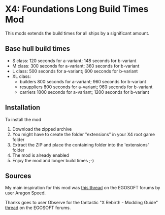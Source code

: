 # X4: Foundations Long Build Times Mod
This mods extends the build times for all ships by a significant amount.

## Base hull build times

* S class: 120 seconds for a-variant; 148 seconds for b-variant
* M class: 300 seconds for a-variant; 360 seconds for b-variant
* L class: 500 seconds for a-variant; 600 seconds for b-variant
* XL class: 
    - builders 800 seconds for a-variant; 960 seconds for b-variant
    - resuppliers 800 seconds for a-variant; 960 seconds for b-variant
    - carriers 1000 seconds for a-variant; 1200 seconds for b-variant

## Installation

To install the mod
1. Download the zipped archive
2. You might have to create the folder "extensions" in your X4 root game folder
3. Extract the ZIP and place the containing folder into the 'extensions' folder
4. The mod is already enabled
5. Enjoy the mod and longer build times ;-)

## Sources

My main inspiration for this mod was [this thread](https://forum.egosoft.com/viewtopic.php?f=181&t=403618) on the EGOSOFT forums by user Aragon Speed.

Thanks goes to user Observe for the fantastic "X Rebirth - Modding Guide" [thread](https://forum.egosoft.com/viewtopic.php?t=347831) on the EGOSOFT forums.
